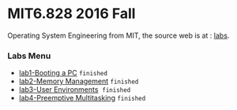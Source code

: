 # MIT6.828 2016 Fall
Operating System Engineering from MIT, the source web is at : [labs](https://pdos.csail.mit.edu/6.828/2016/).

### Labs Menu
* [lab1-Booting a PC](https://pdos.csail.mit.edu/6.828/2016/labs/lab1/) `finished`
* [lab2-Memory Management](https://pdos.csail.mit.edu/6.828/2016/labs/lab2/)  `finished`
* [lab3-User Environments](https://pdos.csail.mit.edu/6.828/2016/labs/lab3/)  `finished`
* [lab4-Preemptive Multitasking](https://pdos.csail.mit.edu/6.828/2016/labs/lab4/) `finished`
